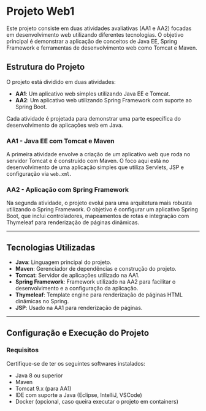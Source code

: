 # Projeto Web1

Este projeto consiste em duas atividades avaliativas (AA1 e AA2) focadas em desenvolvimento web utilizando diferentes tecnologias. O objetivo principal é demonstrar a aplicação de conceitos de Java EE, Spring Framework e ferramentas de desenvolvimento web como Tomcat e Maven.

## Estrutura do Projeto

O projeto está dividido em duas atividades:

- **AA1**: Um aplicativo web simples utilizando Java EE e Tomcat.
- **AA2**: Um aplicativo web utilizando Spring Framework com suporte ao Spring Boot.

Cada atividade é projetada para demonstrar uma parte específica do desenvolvimento de aplicações web em Java.

### AA1 - Java EE com Tomcat e Maven

A primeira atividade envolve a criação de um aplicativo web que roda no servidor Tomcat e é construído com Maven. O foco aqui está no desenvolvimento de uma aplicação simples que utiliza Servlets, JSP e configuração via `web.xml`.

### AA2 - Aplicação com Spring Framework

Na segunda atividade, o projeto evolui para uma arquitetura mais robusta utilizando o Spring Framework. O objetivo é configurar um aplicativo Spring Boot, que inclui controladores, mapeamentos de rotas e integração com Thymeleaf para renderização de páginas dinâmicas.

---

## Tecnologias Utilizadas

- **Java**: Linguagem principal do projeto.
- **Maven**: Gerenciador de dependências e construção do projeto.
- **Tomcat**: Servidor de aplicações utilizado na AA1.
- **Spring Framework**: Framework utilizado na AA2 para facilitar o desenvolvimento e a configuração da aplicação.
- **Thymeleaf**: Template engine para renderização de páginas HTML dinâmicas no Spring.
- **JSP**: Usado na AA1 para renderização de páginas.
  
---

## Configuração e Execução do Projeto

### Requisitos

Certifique-se de ter os seguintes softwares instalados:

- Java 8 ou superior
- Maven
- Tomcat 9.x (para AA1)
- IDE com suporte a Java (Eclipse, IntelliJ, VSCode)
- Docker (opcional, caso queira executar o projeto em containers)
